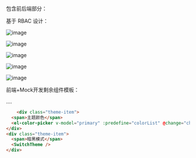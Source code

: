 包含前后端部分：

基于 RBAC 设计：

![image](https://github.com/user-attachments/assets/73a249ce-9da1-496b-96f4-bc45942cb3f9)

![image](https://github.com/user-attachments/assets/daf02a48-8fb0-49f8-887f-4463894e60d4)

![image](https://github.com/user-attachments/assets/f6630d4d-ea39-4360-a131-c6596ae468f0)

![image](https://github.com/user-attachments/assets/5219b67b-2c24-4df0-9fc0-81116e693456)

![image](https://github.com/user-attachments/assets/e7ee0d29-3b47-460d-be21-9ecc14d879bd)

前端+Mock开发剩余组件模板：

....


```html
    <div class="theme-item">
  <span>主题颜色</span>
  <el-color-picker v-model="primary" :predefine="colorList" @change="changePrimary" />
</div>
<div class="theme-item">
  <span>暗黑模式</span>
  <SwitchTheme />
</div>
```
